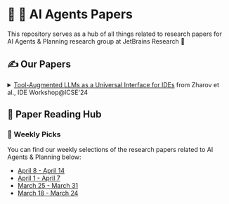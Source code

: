 # :robot: :scroll: AI Agents Papers

This repository serves as a hub of all things related to research papers for AI Agents & Planning research group at JetBrains Research :yellow_heart:

## :writing_hand: Our Papers

<details><summary><a href="https://arxiv.org/abs/2402.11635">Tool-Augmented LLMs as a Universal Interface for IDEs</a> from Zharov et al., IDE Workshop@ICSE'24</summary>

### Abstract

> Modern-day Integrated Development Environments (IDEs) have come a long way from the early text editing utilities to 
> the complex programs encompassing thousands of functions to help developers. However, with the increasing number of 
> efficiency-enhancing tools incorporated, IDEs gradually became sophisticated software with a steep learning curve. 
> The rise of the Large Language Models (LLMs) capable of both natural language dialogue and code generation leads 
> to a discourse on the obsolescence of the concept of IDE. 
> In this work, we offer a view on the place of the LLMs in the IDEs as the universal interface wrapping 
> the IDE facilities. We envision a model that is able to perform complex actions involving multiple 
> IDE features upon user command, stripping the user experience of the tedious work involved in searching 
> through options and actions. For the practical part of the work, we engage with the works exploring the ability 
> of LLMs to call for external tools to expedite a given task execution. 
> We showcase a proof-of-concept of such a tool.

### Citation

```
TODO
```
</details>

## :thought_balloon: Paper Reading Hub

### :date: Weekly Picks

You can find our weekly selections of the research papers related to AI Agents & Planning below:

* [April 8 - April 14](digests/digest_08.04.2024-14.04.2024.md)
* [April 1 - April 7](digests/digest_01.04.2024-07.04.2024.md)
* [March 25 - March 31](digests/digest_25.03.2024-31.03.2024.md)
* [March 18 - March 24](digests/digest_18.03.2024-24.03.2024.md)
